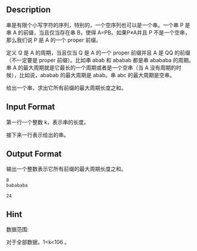 ## Description

<p>串是有限个小写字符的序列，特别的，一个空序列也可以是一个串。一个串 P 是串 A 的前缀，当且仅当存在串 B，使得 A=PB。如果P≠A并且 P 不是一个空串，那么我们说 P 是 A 的一个 proper 前缀。</p><p>定义 Q 是 A 的周期，当且仅当 Q 是 A 的一个 proper 前缀并且 A 是 QQ 的前缀（不一定要是 proper 前缀）。比如串 abab 和 ababab 都是串 abababa 的周期。串 A 的最大周期就是它最长的一个周期或者是一个空串（当 A 没有周期的时候），比如说，ababab 的最大周期是 abab。串 abc 的最大周期是空串。</p><p>给出一个串，求出它所有前缀的最大周期长度之和。</p>

## Input Format

<p>第一行一个整数 k，表示串的长度。</p><p>接下来一行表示给出的串。</p>

## Output Format

<p>输出一个整数表示它所有前缀的最大周期长度之和。<br /></p>

```input1
8
babababa
```
```output1
24
```
## Hint

<p>数据范围:</p><p>对于全部数据，1&lt;k&lt;106​​ 。</p>
